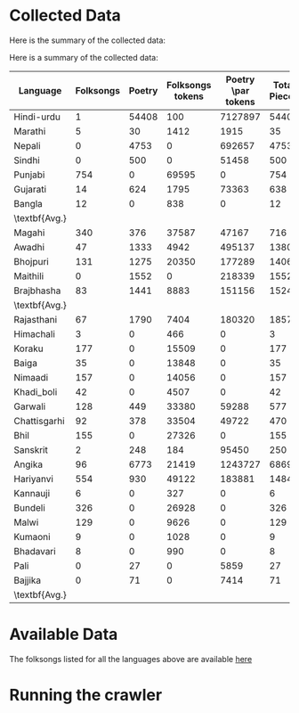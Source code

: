 # Collected Data

Here is the summary of the collected data:

Here is a summary of the collected data:

| Language      | Folksongs | Poetry | Folksongs tokens | Poetry \par tokens | Total Pieces | Total \par tokens |
|---------------|-----------|--------|------------------|--------------------|--------------|-------------------|
| Hindi-urdu    | 1         | 54408  | 100              | 7127897            | 54409        | 7127997           |
| Marathi       | 5         | 30     | 1412             | 1915               | 35           | 3327              |
| Nepali        | 0         | 4753   | 0                | 692657             | 4753         | 692657            |
| Sindhi        | 0         | 500    | 0                | 51458              | 500          | 51458             |
| Punjabi       | 754       | 0      | 69595            | 0                  | 754          | 69595             |
| Gujarati      | 14        | 624    | 1795             | 73363              | 638          | 75158             |
| Bangla        | 12        | 0      | 838              | 0                  | 12           | 838               |
| \textbf{Avg.} |           |        |                  |                    |              | 1,145,861.43      |
| Magahi        | 340       | 376    | 37587            | 47167              | 716          | 84754             |
| Awadhi        | 47        | 1333   | 4942             | 495137             | 1380         | 500079            |
| Bhojpuri      | 131       | 1275   | 20350            | 177289             | 1406         | 197639            |
| Maithili      | 0         | 1552   | 0                | 218339             | 1552         | 218339            |
| Brajbhasha    | 83        | 1441   | 8883             | 151156             | 1524         | 160039            |
| \textbf{Avg.} |           |        |                  |                    |              | 232170.00         |
| Rajasthani    | 67        | 1790   | 7404             | 180320             | 1857         | 187724            |
| Himachali     | 3         | 0      | 466              | 0                  | 3            | 466               |
| Koraku        | 177       | 0      | 15509            | 0                  | 177          | 15509             |
| Baiga         | 35        | 0      | 13848            | 0                  | 35           | 13848             |
| Nimaadi       | 157       | 0      | 14056            | 0                  | 157          | 14056             |
| Khadi\_boli   | 42        | 0      | 4507             | 0                  | 42           | 4507              |
| Garwali       | 128       | 449    | 33380            | 59288              | 577          | 92668             |
| Chattisgarhi  | 92        | 378    | 33504            | 49722              | 470          | 83226             |
| Bhil          | 155       | 0      | 27326            | 0                  | 155          | 27326             |
| Sanskrit      | 2         | 248    | 184              | 95450              | 250          | 95634             |
| Angika        | 96        | 6773   | 21419            | 1243727            | 6869         | 1265146           |
| Hariyanvi     | 554       | 930    | 49122            | 183881             | 1484         | 233003            |
| Kannauji      | 6         | 0      | 327              | 0                  | 6            | 327               |
| Bundeli       | 326       | 0      | 26928            | 0                  | 326          | 26928             |
| Malwi         | 129       | 0      | 9626             | 0                  | 129          | 9626              |
| Kumaoni       | 9         | 0      | 1028             | 0                  | 9            | 1028              |
| Bhadavari     | 8         | 0      | 990              | 0                  | 8            | 990               |
| Pali          | 0         | 27     | 0                | 5859               | 27           | 5859              |
| Bajjika       | 0         | 71     | 0                | 7414               | 71           | 7414              |
| \textbf{Avg.} |           |        |                  |                    |              | 109,751.842       |

# Available Data

The folksongs listed for all the languages above are available [here](../data/crawled_data/)

# Running the crawler







